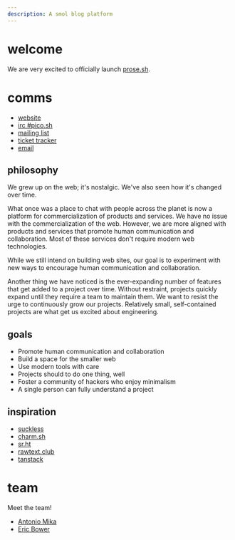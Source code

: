 ```yaml
---
description: A smol blog platform
---
```


# welcome

We are very excited to officially launch [prose.sh](https://prose.sh).

# comms

- [website](https://pico.sh)
- [irc #pico.sh](irc://irc.libera.chat/#pico.sh)
- [mailing list](https://lists.sr.ht/~erock/pico.sh)
- [ticket tracker](https://todo.sr.ht/~erock/pico.sh)
- [email](mailto:hello@pico.sh)

## philosophy

We grew up on the web; it's nostalgic. We've also seen how it's changed over
time.

What once was a place to chat with people across the planet is now a platform
for commercialization of products and services. We have no issue with the
commercialization of the web. However, we are more aligned with products and
services that promote human communication and collaboration. Most of these
services don't require modern web technologies.

While we still intend on building web sites, our goal is to experiment with new
ways to encourage human communication and collaboration.

Another thing we have noticed is the ever-expanding number of features that get
added to a project over time. Without restraint, projects quickly expand until
they require a team to maintain them. We want to resist the urge to continuously
grow our projects. Relatively small, self-contained projects are what get us
excited about engineering.

## goals

- Promote human communication and collaboration
- Build a space for the smaller web
- Use modern tools with care
- Projects should to do one thing, well
- Foster a community of hackers who enjoy minimalism
- A single person can fully understand a project

## inspiration

- [suckless](https://suckless.org)
- [charm.sh](https://charm.sh)
- [sr.ht](https://sr.ht)
- [rawtext.club](https://rawtext.club)
- [tanstack](https://tanstack.com)

# team

Meet the team!

- [Antonio Mika](https://antoniomika.me)
- [Eric Bower](https://erock.io)
